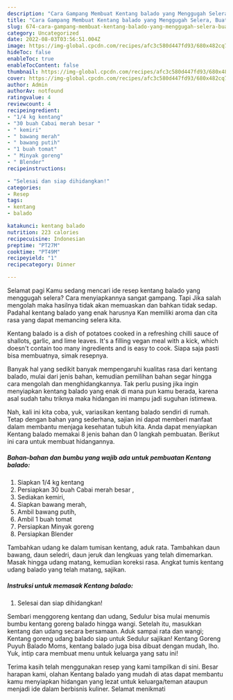 ```yaml
---
description: "Cara Gampang Membuat Kentang balado yang Menggugah Selera, Buat Buka Puasa}"
title: "Cara Gampang Membuat Kentang balado yang Menggugah Selera, Buat Buka Puasa}"
slug: 674-cara-gampang-membuat-kentang-balado-yang-menggugah-selera-buat-buka-puasa
category: Uncategorized
date: 2022-08-03T03:56:51.004Z
image: https://img-global.cpcdn.com/recipes/afc3c580d447fd93/680x482cq70/kentang-balado-foto-resep-utama.jpg
hideToc: false
enableToc: true
enableTocContent: false
thumbnail: https://img-global.cpcdn.com/recipes/afc3c580d447fd93/680x482cq70/kentang-balado-foto-resep-utama.jpg
cover: https://img-global.cpcdn.com/recipes/afc3c580d447fd93/680x482cq70/kentang-balado-foto-resep-utama.jpg
author: Admin
authorAv: notfound
ratingvalue: 4
reviewcount: 4
recipeingredient:
- "1/4 kg kentang"
- "30 buah Cabai merah besar "
- " kemiri"
- " bawang merah"
- " bawang putih"
- "1 buah tomat"
- " Minyak goreng"
- " Blender"
recipeinstructions:

- "Selesai dan siap dihidangkan!"
categories:
- Resep
tags:
- kentang
- balado

katakunci: kentang balado 
nutrition: 223 calories
recipecuisine: Indonesian
preptime: "PT27M"
cooktime: "PT49M"
recipeyield: "1"
recipecategory: Dinner

---
```



Selamat pagi Kamu sedang mencari ide resep kentang balado yang menggugah selera? Cara menyiapkannya sangat gampang. Tapi Jika salah mengolah maka hasilnya tidak akan memuaskan dan bahkan tidak sedap. Padahal kentang balado yang enak harusnya Kan memiliki aroma dan cita rasa yang dapat memancing selera kita.


Kentang balado is a dish of potatoes cooked in a refreshing chilli sauce of shallots, garlic, and lime leaves. It&#39;s a filling vegan meal with a kick, which doesn&#39;t contain too many ingredients and is easy to cook. Siapa saja pasti bisa membuatnya, simak resepnya.

Banyak hal yang sedikit banyak mempengaruhi kualitas rasa dari kentang balado, mulai dari jenis bahan, kemudian pemilihan bahan segar hingga cara mengolah dan menghidangkannya. Tak perlu pusing jika ingin menyiapkan kentang balado yang enak di mana pun kamu berada, karena asal sudah tahu triknya maka hidangan ini mampu jadi suguhan istimewa.


Nah, kali ini kita coba, yuk, variasikan kentang balado sendiri di rumah. Tetap dengan bahan yang sederhana, sajian ini dapat memberi manfaat dalam membantu menjaga kesehatan tubuh kita. Anda dapat menyiapkan Kentang balado memakai 8 jenis bahan dan 0 langkah pembuatan. Berikut ini cara untuk membuat hidangannya.

<!--inarticleads1-->

##### Bahan-bahan dan bumbu yang wajib ada untuk pembuatan Kentang balado:

1. Siapkan 1/4 kg kentang
1. Persiapkan 30 buah Cabai merah besar ,
1. Sediakan  kemiri,
1. Siapkan  bawang merah,
1. Ambil  bawang putih,
1. Ambil 1 buah tomat
1. Persiapkan  Minyak goreng
1. Persiapkan  Blender


Tambahkan udang ke dalam tumisan kentang, aduk rata. Tambahkan daun bawang, daun seledri, daun jeruk dan lengkuas yang telah dimemarkan. Masak hingga udang matang, kemudian koreksi rasa. Angkat tumis kentang udang balado yang telah matang, sajikan. 

<!--inarticleads2-->

##### Instruksi untuk memasak Kentang balado:


1. Selesai dan siap dihidangkan!

Sembari menggoreng kentang dan udang, Sedulur bisa mulai menumis bumbu kentang goreng balado hingga wangi. Setelah itu, masukkan kentang dan udang secara bersamaan. Aduk sampai rata dan wangi; Kentang goreng udang balado siap untuk Sedulur sajikan! Kentang Goreng Puyuh Balado Moms, kentang balado juga bisa dibuat dengan mudah, lho. Yuk, intip cara membuat menu untuk keluarga yang satu ini! 

Terima kasih telah menggunakan resep yang kami tampilkan di sini. Besar harapan kami, olahan Kentang balado yang mudah di atas dapat membantu kamu menyiapkan hidangan yang lezat untuk keluarga/teman ataupun menjadi ide dalam berbisnis kuliner. Selamat menikmati
